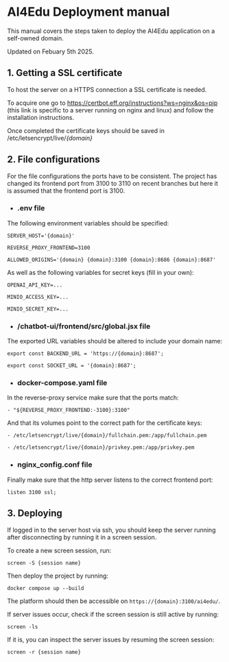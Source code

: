 # AI4Edu Deployment manual

This manual covers the steps taken to deploy the AI4Edu application on a self-owned domain.

Updated on Febuary 5th 2025.

## 1. Getting a SSL certificate

To host the server on a HTTPS connection a SSL certificate is needed.

To acquire one go to https://certbot.eff.org/instructions?ws=nginx&os=pip (this link is specific to a server running on nginx and linux) and follow the installation instructions.

Once completed the certificate keys should be saved in /etc/letsencrypt/live/*{domain}*

## 2. File configurations

For the file configurations the ports have to be consistent. The project has changed its frontend port from 3100 to 3110 on recent branches but here it is assumed that the frontend port is 3100.

- ### .env file

The following environment variables should be specified:

`SERVER_HOST='{domain}'`

`REVERSE_PROXY_FRONTEND=3100`

`ALLOWED_ORIGINS='{domain} {domain}:3100 {domain}:8686 {domain}:8687'`

As well as the following variables for secret keys (fill in your own):

`OPENAI_API_KEY=...`

`MINIO_ACCESS_KEY=...`

`MINIO_SECRET_KEY=...`

- ### /chatbot-ui/frontend/src/global.jsx file

The exported URL variables should be altered to include your domain name:

`export const BACKEND_URL = 'https://{domain}:8687';`

`export const SOCKET_URL = '{domain}:8687';`

- ### docker-compose.yaml file

In the reverse-proxy service make sure that the ports match:

 `- "${REVERSE_PROXY_FRONTEND:-3100}:3100"`

And that its volumes point to the correct path for the certificate keys:

`- /etc/letsencrypt/live/{domain}/fullchain.pem:/app/fullchain.pem`

`- /etc/letsencrypt/live/{domain}/privkey.pem:/app/privkey.pem`

- ### nginx_config.conf file

Finally make sure that the http server listens to the correct frontend port:

`listen 3100 ssl;`

## 3. Deploying

If logged in to the server host via ssh, you should keep the server running after disconnecting by running it in a screen session.

To create a new screen session, run:

`screen -S {session name}`

Then deploy the project by running:

`docker compose up --build`

The platform should then be accessible on `https://{domain}:3100/ai4edu/`.

If server issues occur, check if the screen session is still active by running:

`screen -ls`

If it is, you can inspect the server issues by resuming the screen session:

`screen -r {session name}`

